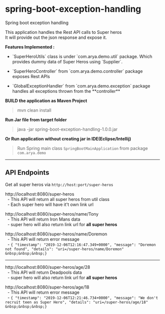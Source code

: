 # spring-boot-exception-handling
Spring boot exception handling 


This application handles the Rest API calls to Super heros<br>
It will provide out the json response and expose it.

<b> Features Implemented : </b>

* <p> `SuperHeroUtils` class is under `com.arya.demo.util` package. Which provides dummy data of Super Heros using `Supplier<SuperHero>`.</p>
* <p> `SuperHeroController` from `com.arya.demo.controller` package exposes Rest APIs</p>
* <p> `GlobalExceptionHandler` from `com.arya.demo.exception` package handles all exceptions thrown from the **controller**</p>

<strong> BUILD the application as Maven Project </strong>

> mvn clean install

<strong> Run Jar file from target folder </strong>

> java -jar spring-boot-exception-handling-1.0.0.jar

<strong> Or Run application without creating jar in IDE(Eclipse/Intellij) </strong>

> Run Spring main class `SpringBootMainApplication` from package `com.arya.demo`

---------------------------------------------------------
## API Endpoints
Get all super heros via `http://host:port/super-heros`

http://localhost:8080/super-heros</br>
&nbsp;&nbsp;- This API will return all super heros from util class</br>
&nbsp;&nbsp;- Each super hero will have it't own link url</br>


http://localhost:8080/super-heros/name/Tony</br>
&nbsp;&nbsp;- This API will return Iron Mans data</br>
&nbsp;&nbsp;- super hero will also return link url for **all super heros**</br>


http://localhost:8080/super-heros/name/Doremon</br>
&nbsp;&nbsp;- This API will return error message</br>
&nbsp;&nbsp;- ```{
	"timestamp": "2019-12-06T12:16:47.349+0000",
	"message": "Doremon not found",
	"details": "uri=/super-heros/name/Doremon"
&nbsp;&nbsp;&nbsp;}```

-------------------------------------------------------------
http://localhost:8080/super-heros/age/28</br>
&nbsp;&nbsp;- This API will return Deadpools data</br>
&nbsp;&nbsp;- super hero will also return link url for **all super heros**</br>

http://localhost:8080/super-heros/age/18</br>
&nbsp;&nbsp;- This API will return error message</br>
&nbsp;&nbsp;- ```{
	"timestamp": "2019-12-06T12:21:46.734+0000",
	"message": "We don't recruit teen as Super Hero",
	"details": "uri=/super-heros/age/18"
&nbsp;&nbsp;&nbsp;}```

